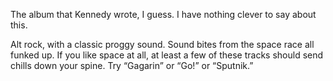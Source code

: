The album that Kennedy wrote, I guess. I have nothing clever to say about this.

Alt rock, with a classic proggy sound. Sound bites from the space race all funked up. If you like space at all, at least a few of these tracks should send chills down your spine. Try “Gagarin” or “Go!” or “Sputnik.”
